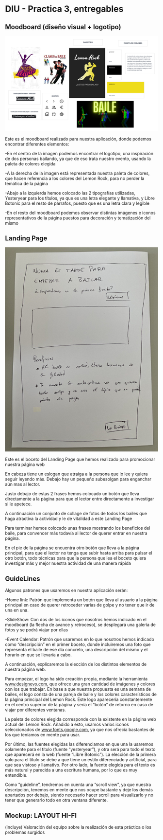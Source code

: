 # DIU - Practica 3, entregables

## Moodboard (diseño visual + logotipo) 

<img src="https://github.com/rafaacano/DIU/blob/master/P3/moodboard.png" alt="Moodboard"/>


Este es el moodboard realizado para nuestra aplicación, donde podemos encontrar diferentes elementos:

 -En el centro de la imagen podemos encontrar el logotipo, una inspiración de dos personas bailando, ya que de 
      eso trata nuestro evento, usando la paleta de colores elegida
      
 -A la derecha de la imagen está representada nuestra paleta de colores, que hacen referencia a los colores del Lemon
      Rock, para no perder la temática de la página
      
 -Abajo a la izquierda hemos colocado las 2 tipografías utilizadas, Yesteryear para los títulos, ya que es una letra 
      elegante y llamativa, y Libre Botonic para el resto de párrafos, puesto que es una letra clara y legible
      
 -En el resto del moodboard podemos observar distintas imágenes e iconos representativos de la página puestos
      para decoración y tematización del mismo


## Landing Page

<img src="https://github.com/rafaacano/DIU/blob/master/P3/landingPage.jpg" alt="Landing Page"/>


Este es el boceto del Landing Page que hemos realizado para promocionar nuestra página web

En cabeza tiene un eslogan que atraiga a la persona que lo lee y quiera seguir leyendo más. 
Debajo hay un pequeño subesolgan para enganchar aún mas al lector.

Justo debajo de estas 2 frases hemos colocado un botón que lleva directamente a la página para que el 
lector entre directamente a investigar si le apetece.

A continuación un conjunto de collage de fotos de todos los bailes que haga atractiva la actividad y le 
de vitalidad a este Landing Page

Para terminar hemos colocado unas frases mostrando los beneficios del baile, para convencer más todavía
al lector de querer entrar en nuestra página.

En el pie de la página se encuentra otro botón que lleva a la página principal, para que el lector no 
tenga que subir hasta arriba para pulsar el otro botón, todo técnicas para que la persona que lea el 
boceto quiera investigar más y mejor nuestra actividad de una manera rápida



## GuideLines

Algunos patrones que usaremos en nuestra aplicación serán:


-Home link: Patrón que implementa un botón que lleva al usuario a la página principal en caso de querer retroceder varias de golpe y no tener que ir de una en una.


-SlideShow: Con dos de los iconos que nosotros hemos indicado en el moodboard (la flecha de avance y retroceso), se desplegará una galería de fotos y se podrá viajar
por ellas


-Event Calendar: Patrón que usaremos en lo que nosotros hemos indicado como “descripción” en el primer boceto, donde incluiremos una foto que representa el baile de 
ese día concreto, una descripción del mismo y el horario en que se llevaría a cabo.

A continuación, explicaremos la elección de los distintos elementos de nuestra página web.

Para empezar, el logo ha sido creación propia, mediante la herramienta www.designevo.com, que ofrece una gran cantidad de imágenes y colores con los que trabajar. En base a que nuestra propuesta es una semana de bailes, el logo consta de una pareja de baile y los colores característicos de la página principal del Lemon Rock. Este logo aparecería constantemente en el centro superior de la página y sería el “botón” de retorno en caso de viajar por diferentes ventanas.

La paleta de colores elegida corresponde con la existente en la página web actual del Lemon Rock. Añadido a esto, usamos varios iconos seleccionados de www.fonts.google.com, ya que nos ofrecía bastantes de los que teníamos en mente para usar.

Por último, las fuentes elegidas las diferenciamos en que una la usaremos solamente para el título (fuente “yesteryear”), y otra será para todo el texto que aparecerá en la web (fuente “Libre Botonic”). La elección de la primera solo para el título se debe a que tiene un estilo diferenciado y artificial, para que sea vistoso y llamativo. Por otro lado, la fuente elegida para el texto es más natural y parecida a una escritura humana, por lo que es muy entendible.

Como “guideline”, tendremos en cuenta una “scroll view”, ya que nuestra descripción, tenemos en mente que nos ocupe bastante y deje los demás apartados por debajo, siendo necesario hacer scroll para visualizarlo y no tener que generarlo todo en otra ventana diferente.


## Mockup: LAYOUT HI-FI



(incluye) Valoración del equipo sobre la realización de esta práctica o los problemas surgidos
 
